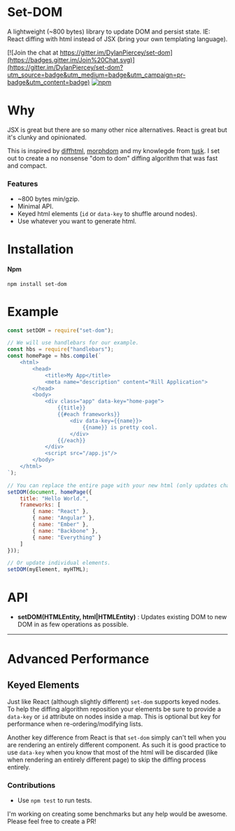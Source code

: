 # Set-DOM

A lightweight (~800 bytes) library to update DOM and persist state.
IE: React diffing with html instead of JSX (bring your own templating language).

[![Join the chat at https://gitter.im/DylanPiercey/set-dom](https://badges.gitter.im/Join%20Chat.svg)](https://gitter.im/DylanPiercey/set-dom?utm_source=badge&utm_medium=badge&utm_campaign=pr-badge&utm_content=badge)
[![npm](https://img.shields.io/npm/dm/set-dom.svg)](https://www.npmjs.com/package/set-dom)

# Why
JSX is great but there are so many other nice alternatives.
React is great but it's clunky and opinionated.

This is inspired by [diffhtml](https://github.com/tbranyen/diffhtml), [morphdom](https://github.com/patrick-steele-idem/morphdom) and my knowlegde from [tusk](https://github.com/DylanPiercey/tusk). I set out to create a no nonsense "dom to dom" diffing algorithm that was fast and compact.

### Features
* ~800 bytes min/gzip.
* Minimal API.
* Keyed html elements (`id` or `data-key` to shuffle around nodes).
* Use whatever you want to generate html.

# Installation

#### Npm
```console
npm install set-dom
```

# Example


```javascript
const setDOM = require("set-dom");

// We will use handlebars for our example.
const hbs = require("handlebars");
const homePage = hbs.compile(`
    <html>
        <head>
            <title>My App</title>
            <meta name="description" content="Rill Application">
        </head>
        <body>
            <div class="app" data-key="home-page">
                {{title}}
                {{#each frameworks}}
                    <div data-key={{name}}>
                        {{name}} is pretty cool.
                    </div>
                {{/each}}
            </div>
            <script src="/app.js"/>
        </body>
    </html>
`);

// You can replace the entire page with your new html (only updates changed elements).
setDOM(document, homePage({
    title: "Hello World.",
    frameworks: [
        { name: "React" },
        { name: "Angular" },
        { name: "Ember" },
        { name: "Backbone" },
        { name: "Everything" }
    ]
}));

// Or update individual elements.
setDOM(myElement, myHTML);
```

# API
+ **setDOM(HTMLEntity, html|HTMLEntity)** : Updates existing DOM to new DOM in as few operations as possible.

---

# Advanced Performance

## Keyed Elements
Just like React (although slightly different) `set-dom` supports keyed nodes.
To help the diffing algorithm reposition your elements be sure to provide a `data-key` or `id` attribute on nodes inside a map. This is optional but key for performance when re-ordering/modifying lists.

Another key difference from React is that `set-dom` simply can't tell when you are rendering an entirely different component. As such it is good practice to use `data-key` when you know that most of the html will be discarded (like when rendering an entirely different page) to skip the diffing process entirely.

### Contributions

* Use `npm test` to run tests.

I'm working on creating some benchmarks but any help would be awesome.
Please feel free to create a PR!
